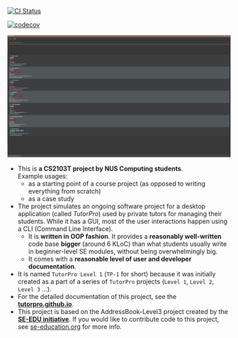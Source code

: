 [![CI Status](https://github.com/se-edu/addressbook-level3/workflows/Java%20CI/badge.svg)](https://github.com/AY2324S2-CS2103T-F12-3/tp/actions)

[![codecov](https://codecov.io/gh/AY2324S2-CS2103T-F12-3/tp/graph/badge.svg?token=6NOAZHAJVS)](https://codecov.io/gh/AY2324S2-CS2103T-F12-3/tp)

![Ui](docs/images/UI.png)

* This is **a CS2103T project by NUS Computing students**.<br>
  Example usages:
  * as a starting point of a course project (as opposed to writing everything from scratch)
  * as a case study
* The project simulates an ongoing software project for a desktop application (called _TutorPro_) used by private tutors for managing their students. While it has a GUI, most of the user interactions happen using a CLI (Command Line Interface).
  * It is **written in OOP fashion**. It provides a **reasonably well-written** code base **bigger** (around 6 KLoC) than what students usually write in beginner-level SE modules, without being overwhelmingly big.
  * It comes with a **reasonable level of user and developer documentation**.
* It is named `TutorPro Level 1` (`TP-1` for short) because it was initially created as a part of a series of `TutorPro` projects (`Level 1`, `Level 2`, `Level 3` ...).
* For the detailed documentation of this project, see the **[tutorpro.github.io](https://ay2324s2-cs2103t-f12-3.github.io/tp/)**.
* This project is based on the AddressBook-Level3 project created by the **[SE-EDU initiative](https://se-education.org)**. If you would like to contribute code to this project, see [se-education.org](https://se-education.org#https://se-education.org/#contributing) for more info.
